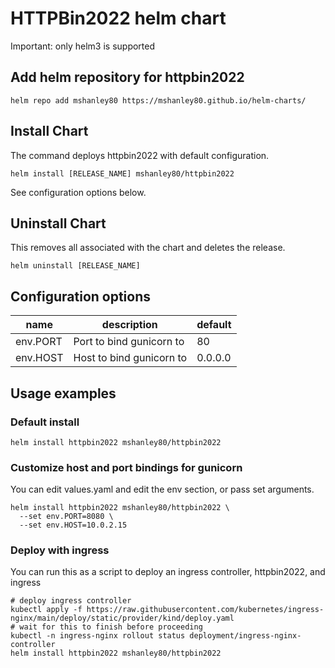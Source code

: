 
# HTTPBin2022 helm chart

Important: only helm3 is supported


## Add helm repository for httpbin2022

```shell
helm repo add mshanley80 https://mshanley80.github.io/helm-charts/
```


## Install Chart

The command deploys httpbin2022 with default configuration.
```shell
helm install [RELEASE_NAME] mshanley80/httpbin2022
```

See configuration options below.



## Uninstall Chart
This removes all associated with the chart and deletes the release.
```shell
helm uninstall [RELEASE_NAME]
```

## Configuration options

| name     | description | default |
|----------| ----- | ----- |
| env.PORT | Port to bind gunicorn to | 80 |
| env.HOST | Host to bind gunicorn to | 0.0.0.0 |

## Usage examples

### Default install
```shell
helm install httpbin2022 mshanley80/httpbin2022
```

### Customize host and port bindings for gunicorn
You can edit values.yaml and edit the env section, or pass set arguments.
```shell
helm install httpbin2022 mshanley80/httpbin2022 \
  --set env.PORT=8080 \
  --set env.HOST=10.0.2.15
```

### Deploy with ingress
You can run this as a script to deploy an ingress controller, httpbin2022, and ingress
```shell
# deploy ingress controller
kubectl apply -f https://raw.githubusercontent.com/kubernetes/ingress-nginx/main/deploy/static/provider/kind/deploy.yaml
# wait for this to finish before proceeding
kubectl -n ingress-nginx rollout status deployment/ingress-nginx-controller
helm install httpbin2022 mshanley80/httpbin2022

```